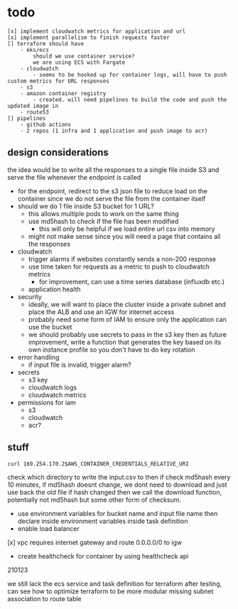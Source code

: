 # todo

```text
[x] implement cloudwatch metrics for application and url
[x] implement parallelism to finish requests faster
[] terraform should have
    - eks/ecs
        should we use container service?
        we are using ECS with Fargate
    - cloudwatch
        - seems to be hooked up for container logs, will have to push custom metrics for URL responses
    - s3
    - amazon container registry
        - created. will need pipelines to build the code and push the updated image in
    - route53
[] pipelines
    - github actions
    - 2 repos (1 infra and 1 application and push image to acr)
```

## design considerations

the idea would be to write all the responses to a single file inside S3 and serve the file whenever the endpoint is
called

- for the endpoint, redirect to the s3 json file to reduce load on the container since we do not serve the file from the container itself
- should we do 1 file inside S3 bucket for 1 URL?
    - this allows multiple pods to work on the same thing
    - use md5hash to check if the file has been modified
      - this will only be helpful if we load entire url csv into memory
    - might not make sense since you will need a page that contains all the responses
- cloudwatch
    - trigger alarms if websites constantly sends a non-200 response
    - use time taken for requests as a metric to push to cloudwatch metrics
        - for improvement, can use a time series database (influxdb etc.)
    - application health
- security
  - ideally, we will want to place the cluster inside a private subnet and place the ALB and use an IGW for internet access
  - probably need some form of IAM to ensure only the application can use the bucket
  - we should probably use secrets to pass in the s3 key then as future improvement, write a function that generates
        the key based on its own instance profile so you don't have to do key rotation
- error handling
  - if input file is invalid, trigger alarm?
- secrets
  - s3 key
  - cloudwatch logs
  - cloudwatch metrics
- permissions for iam 
  - s3
  - cloudwatch
  - acr?

## stuff

```text
curl 169.254.170.2$AWS_CONTAINER_CREDENTIALS_RELATIVE_URI
```

check which directory to write the input.csv to then if check md5hash every 10 minutes, if md5hash doesnt change, we dont need to download and just use back the old file
if hash changed then we call the download function, potentially not md5hash but some other form of checksum.

- use environment variables for bucket name and input file name then declare inside environment variables inside task definition
- enable load balancer

[x] vpc requires internet gateway and route 0.0.0.0/0 to igw
- create healthcheck for container by using healthcheck api 

210123

we still lack the ecs service and task definition for terraform
after testing, can see how to optimize terraform to be more modular
missing subnet association to route table